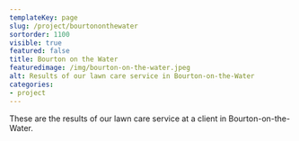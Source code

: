 ```yaml
---
templateKey: page
slug: /project/bourtononthewater
sortorder: 1100
visible: true
featured: false
title: Bourton on the Water
featuredimage: /img/bourton-on-the-water.jpeg
alt: Results of our lawn care service in Bourton-on-the-Water
categories:
- project
---
```

These are the results of our lawn care service at a client in Bourton-on-the-Water.


